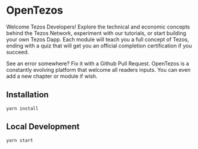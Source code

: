 # OpenTezos

Welcome Tezos Developers! Explore the technical and economic concepts behind the Tezos Network, experiment with our tutorials, or start building your own Tezos Dapp. Each module will teach you a full concept of Tezos, ending with a quiz that will get you an official completion certification if you succeed.

See an error somewhere? Fix it with a Github Pull Request. OpenTezos is a constantly evolving platform that welcome all readers inputs. You can even add a new chapter or module if wish.

## Installation

```console
yarn install
```

## Local Development

```console
yarn start
```
